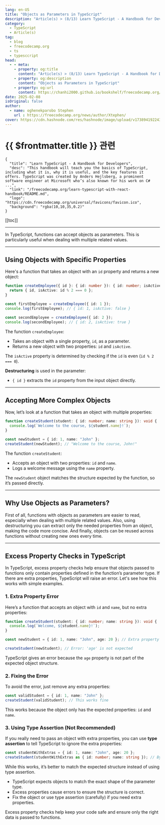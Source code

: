 ```yaml
---
lang: en-US
title: "Objects as Parameters in TypeScript"
description: "Article(s) > (8/13) Learn TypeScript - A Handbook for Developers"
category:
  - TypeScript
  - Article(s)
tag:
  - blog
  - freecodecamp.org
  - ts
  - typesccript
head:
  - - meta:
    - property: og:title
      content: "Article(s) > (8/13) Learn TypeScript - A Handbook for Developers"
    - property: og:description
      content: "Objects as Parameters in TypeScript"
    - property: og:url
      content: https://chanhi2000.github.io/bookshelf/freecodecamp.org/learn-typescript-with-react-handbook/objects-as-parameters-in-typescript.html
date: 2025-02-08
isOriginal: false
author:
  - name: oghenekparobo Stephen
    url : https://freecodecamp.org/news/author/Xtephen/
cover: https://cdn.hashnode.com/res/hashnode/image/upload/v1738941922431/cfb485ae-1c59-415a-ad56-393a9803d4d8.png
---
```


# {{ $frontmatter.title }} 관련

```component VPCard
{
  "title": "Learn TypeScript - A Handbook for Developers",
  "desc": "This handbook will teach you the basics of TypeScript, including what it is, why it is useful, and the key features it offers. TypeScript was created by Anders Hejlsberg, a prominent software engineer at Microsoft who’s also known for his work on C# ...",
  "link": "/freecodecamp.org/learn-typescript-with-react-handbook/README.md",
  "logo": "https://cdn.freecodecamp.org/universal/favicons/favicon.ico",
  "background": "rgba(10,10,35,0.2)"
}
```

[[toc]]

---

<SiteInfo
  name="Learn TypeScript - A Handbook for Developers"
  desc="This handbook will teach you the basics of TypeScript, including what it is, why it is useful, and the key features it offers. TypeScript was created by Anders Hejlsberg, a prominent software engineer at Microsoft who’s also known for his work on C# ..."
  url="https://freecodecamp.org/news/learn-typescript-with-react-handbook#heading-objects-as-parameters-in-typescript"
  logo="https://cdn.freecodecamp.org/universal/favicons/favicon.ico"
  preview="https://cdn.hashnode.com/res/hashnode/image/upload/v1738941922431/cfb485ae-1c59-415a-ad56-393a9803d4d8.png"/>

In TypeScript, functions can accept objects as parameters. This is particularly useful when dealing with multiple related values.

---

## Using Objects with Specific Properties

Here's a function that takes an object with an `id` property and returns a new object:

```ts
function createEmployee({ id }: { id: number }): { id: number; isActive: boolean } {
  return { id, isActive: id % 2 === 0 };
}

const firstEmployee = createEmployee({ id: 1 });
console.log(firstEmployee); // { id: 1, isActive: false }

const secondEmployee = createEmployee({ id: 2 });
console.log(secondEmployee); // { id: 2, isActive: true }
```

The function `createEmployee`:

- Takes an object with a single property, `id`, as a parameter.
- Returns a new object with two properties: `id` and `isActive`.

The `isActive` property is determined by checking if the `id` is even (`id % 2 === 0`).

**Destructuring** is used in the parameter:

- `{ id }` extracts the `id` property from the input object directly.

---

## Accepting More Complex Objects

Now, let’s look at a function that takes an object with multiple properties:

```ts
function createStudent(student: { id: number; name: string }): void {
  console.log(`Welcome to the course, ${student.name}!`);
}

const newStudent = { id: 1, name: "John" };
createStudent(newStudent); // "Welcome to the course, John!"
```

The function `createStudent`:

- Accepts an object with two properties: `id` and `name`.
- Logs a welcome message using the `name` property.

The `newStudent` object matches the structure expected by the function, so it’s passed directly.

---

## Why Use Objects as Parameters?

First of all, functions with objects as parameters are easier to read, especially when dealing with multiple related values. Also, using destructuring you can extract only the needed properties from an object, making the code more concise. And finally, objects can be reused across functions without creating new ones every time.

---

## Excess Property Checks in TypeScript

In TypeScript, excess property checks help ensure that objects passed to functions only contain properties defined in the function’s parameter type. If there are extra properties, TypeScript will raise an error. Let's see how this works with simple examples.

### 1. Extra Property Error

Here’s a function that accepts an object with `id` and `name`, but no extra properties:

```ts
function createStudent(student: { id: number; name: string }): void {
  console.log(`Welcome, ${student.name}!`);
}

const newStudent = { id: 1, name: "John", age: 20 }; // Extra property 'age'

createStudent(newStudent); // Error: 'age' is not expected
```

TypeScript gives an error because the `age` property is not part of the expected object structure.

### 2. Fixing the Error

To avoid the error, just remove any extra properties:

```ts
const validStudent = { id: 1, name: "John" };
createStudent(validStudent); // This works fine
```

This works because the object only has the expected properties: `id` and `name`.

### 3. Using Type Assertion (Not Recommended)

If you really need to pass an object with extra properties, you can use **type assertion** to tell TypeScript to ignore the extra properties:

```ts
const studentWithExtras = { id: 1, name: "John", age: 20 };
createStudent(studentWithExtras as { id: number; name: string }); // Bypasses the error
```

While this works, it’s better to match the expected structure instead of using type assertion.

- TypeScript expects objects to match the exact shape of the parameter type.
- Excess properties cause errors to ensure the structure is correct.
- Fix the object or use type assertion (carefully) if you need extra properties.

Excess property checks help keep your code safe and ensure only the right data is passed to functions.
